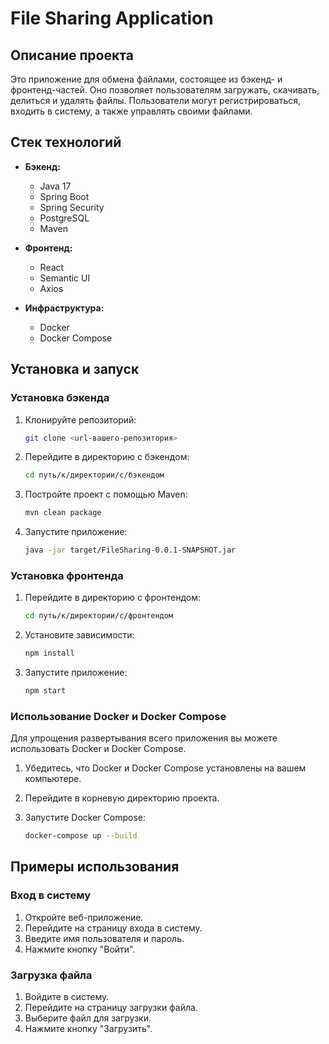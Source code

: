 # File Sharing Application

## Описание проекта

Это приложение для обмена файлами, состоящее из бэкенд- и фронтенд-частей. Оно позволяет пользователям загружать, скачивать, делиться и удалять файлы. Пользователи могут регистрироваться, входить в систему, а также управлять своими файлами.

## Стек технологий

- **Бэкенд:**
  - Java 17
  - Spring Boot
  - Spring Security
  - PostgreSQL
  - Maven

- **Фронтенд:**
  - React
  - Semantic UI
  - Axios

- **Инфраструктура:**
  - Docker
  - Docker Compose

## Установка и запуск

### Установка бэкенда

1. Клонируйте репозиторий:

    ```bash
    git clone <url-вашего-репозитория>
    ```

2. Перейдите в директорию с бэкендом:

    ```bash
    cd путь/к/директории/с/бэкендом
    ```

3. Постройте проект с помощью Maven:

    ```bash
    mvn clean package
    ```

4. Запустите приложение:

    ```bash
    java -jar target/FileSharing-0.0.1-SNAPSHOT.jar
    ```

### Установка фронтенда

1. Перейдите в директорию с фронтендом:

    ```bash
    cd путь/к/директории/с/фронтендом
    ```

2. Установите зависимости:

    ```bash
    npm install
    ```

3. Запустите приложение:

    ```bash
    npm start
    ```

### Использование Docker и Docker Compose

Для упрощения развертывания всего приложения вы можете использовать Docker и Docker Compose.

1. Убедитесь, что Docker и Docker Compose установлены на вашем компьютере.

2. Перейдите в корневую директорию проекта.

3. Запустите Docker Compose:

    ```bash
    docker-compose up --build
    ```

## Примеры использования

### Вход в систему

1. Откройте веб-приложение.
2. Перейдите на страницу входа в систему.
3. Введите имя пользователя и пароль.
4. Нажмите кнопку "Войти".

### Загрузка файла

1. Войдите в систему.
2. Перейдите на страницу загрузки файла.
3. Выберите файл для загрузки.
4. Нажмите кнопку "Загрузить".

